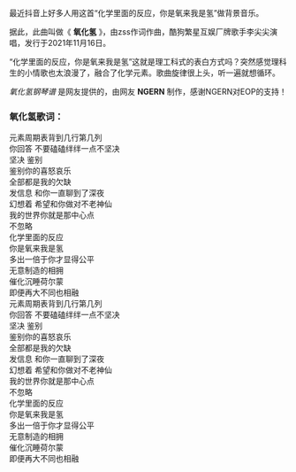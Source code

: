 

最近抖音上好多人用这首“化学里面的反应，你是氧来我是氢”做背景音乐。

据此，此曲叫做《 **氧化氢** 》，由zss作词作曲，酷狗繁星互娱厂牌歌手李尖尖演唱，发行于2021年11月16日。

“化学里面的反应，你是氧来我是氢”这就是理工科式的表白方式吗？突然感觉理科生的小情歌也太浪漫了，融合了化学元素。歌曲旋律很上头，听一遍就想循环。

_氧化氢钢琴谱_ 是网友提供的，由网友 **NGERN** 制作，感谢NGERN对EOP的支持！

### 氧化氢歌词：

元素周期表背到几行第几列  
你回答 不要磕磕绊绊一点不坚决  
坚决 鉴别  
鉴别你的喜怒哀乐  
全部都是我的欠缺  
发信息 和你一直聊到了深夜  
幻想着 希望和你做对不老神仙  
我的世界你就是那中心点  
不忽略  
化学里面的反应  
你是氧来我是氢  
多出一倍于你才显得公平  
无意制造的相拥  
催化沉睡荷尔蒙  
即便再大不同也相融  
元素周期表背到几行第几列  
你回答 不要磕磕绊绊一点不坚决  
坚决 鉴别  
鉴别你的喜怒哀乐  
全部都是我的欠缺  
发信息 和你一直聊到了深夜  
幻想着 希望和你做对不老神仙  
我的世界你就是那中心点  
不忽略  
化学里面的反应  
你是氧来我是氢  
多出一倍于你才显得公平  
无意制造的相拥  
催化沉睡荷尔蒙  
即便再大不同也相融

